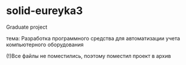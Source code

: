 # solid-eureyka3
Graduate project

тема: Разработка программного средства для автоматизации учета компьютерного оборудования

(!)Все файлы не поместились, поэтому поместил проект в архив
